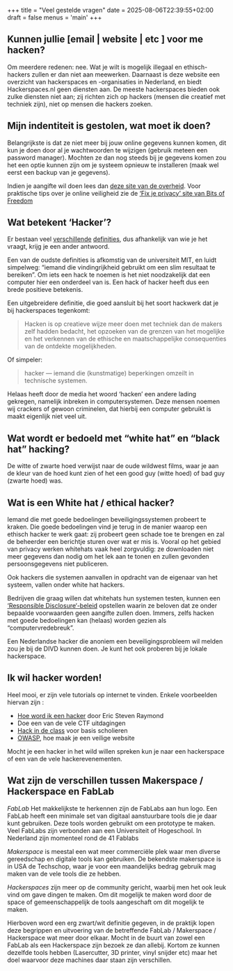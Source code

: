 +++
title = "Veel gestelde vragen"
date = 2025-08-06T22:39:55+02:00
draft = false
menus = 'main'
+++

## Kunnen jullie [email | website | etc ] voor me hacken?

Om meerdere redenen: nee. Wat je wilt is mogelijk illegaal en ethisch-hackers zullen er dan niet aan meewerken. Daarnaast is deze website een overzicht van hackerspaces en -organisaties in Nederland, en biedt Hackerspaces.nl geen diensten aan. De meeste hackerspaces bieden ook zulke diensten niet aan; zij richten zich op hackers (mensen die creatief met techniek zijn), niet op mensen die hackers zoeken.

## Mijn indentiteit is gestolen, wat moet ik doen?

Belangrijkste is dat ze niet meer bij jouw online gegevens kunnen komen, dit kun je doen door al je wachtwoorden te wijzigen (gebruik meteen een password manager). Mochten ze dan nog steeds bij je gegevens komen zou het een optie kunnen zijn om je systeem opnieuw te installeren (maak wel eerst een backup van je gegevens).

Indien je aangifte wil doen lees dan [deze site van de overheid](https://www.rijksoverheid.nl/onderwerpen/identiteitsfraude/vraag-en-antwoord/wat-doe-ik-bij-mogelijke-identiteitsfraude). Voor praktische tips over je online veiligheid zie de [‘Fix je privacy’ site van Bits of Freedom](https://www.fixjeprivacy.nl/)

## Wat betekent ‘Hacker’?

Er bestaan veel [verschillende](https://nl.wikipedia.org/wiki/Hacker) [definities](http://culturedigitally.org/2016/07/keyword-hacker/), dus afhankelijk van wie je het vraagt, krijg je een ander antwoord.

Een van de oudste definities is afkomstig van de universiteit MIT, en luidt simpelweg: “iemand die vindingrijkheid gebruikt om een slim resultaat te bereiken”. Om iets een hack te noemen is het niet noodzakelijk dat een computer hier een onderdeel van is. Een hack of hacker heeft dus een brede positieve betekenis.

Een uitgebreidere definitie, die goed aansluit bij het soort hackwerk dat je bij hackerspaces tegenkomt:

> Hacken is op creatieve wijze meer doen met techniek dan de makers zelf hadden bedacht, het opzoeken
> van de grenzen van het mogelijke en het verkennen van de ethische en maatschappelijke consequenties
> van de ontdekte mogelijkheden.

Of simpeler:

> hacker — iemand die (kunstmatige) beperkingen omzeilt in technische systemen.

Helaas heeft door de media het woord ‘hacken’ een andere lading gekregen, namelijk inbreken in computersystemen. Deze mensen noemen wij crackers of gewoon criminelen, dat hierbij een computer gebruikt is maakt eigenlijk niet veel uit.

## Wat wordt er bedoeld met “white hat” en “black hat” hacking?

De witte of zwarte hoed verwijst naar de oude wildwest films, waar je aan de kleur van de hoed kunt zien of het een good guy (witte hoed) of bad guy (zwarte hoed) was.

## Wat is een White hat / ethical hacker?

Iemand die met goede bedoelingen beveiligingssystemen probeert te kraken. Die goede bedoelingen vind je terug in de manier waarop een ethisch hacker te werk gaat: zij probeert geen schade toe te brengen en zal de beheerder een berichtje sturen over wat er mis is. Vooral op het gebied van privacy werken whitehats vaak heel zorgvuldig: ze downloaden niet meer gegevens dan nodig om het lek aan te tonen en zullen gevonden persoonsgegevens niet publiceren.

Ook hackers die systemen aanvallen in opdracht van de eigenaar van het systeem, vallen onder white hat hackers.

Bedrijven die graag willen dat whitehats hun systemen testen, kunnen een [‘Responsible Disclosure‘-beleid](https://en.wikipedia.org/wiki/Responsible_disclosure) opstellen waarin ze beloven dat ze onder bepaalde voorwaarden geen aangifte zullen doen. Immers, zelfs hacken met goede bedoelingen kan (helaas) worden gezien als “computervredebreuk”.

Een Nederlandse hacker die anoniem een beveiligingsprobleem wil melden zou je bij de DIVD kunnen doen. Je kunt het ook proberen bij je lokale hackerspace.

## Ik wil hacker worden!

Heel mooi, er zijn vele tutorials op internet te vinden. Enkele voorbeelden hiervan zijn :

  - [Hoe word ik een hacker](http://www.catb.org/esr/faqs/hacker-howto.html) door Eric Steven Raymond
  - Doe een van de vele CTF uitdagingen
  - [Hack in de class](https://www.hackintheclass.nl/) voor basis scholieren
  - [OWASP](https://www.owasp.org/), hoe maak je een veilige website

Mocht je een hacker in het wild willen spreken kun je naar een hackerspace of een van de vele hackerevenementen.

## Wat zijn de verschillen tussen Makerspace / Hackerspace en FabLab

*FabLab* Het makkelijkste te herkennen zijn de FabLabs aan hun logo. Een FabLab heeft een minimale set van digitaal aanstuurbare tools die je daar kunt gebruiken. Deze tools worden gebruikt om een prototype te maken. Veel FabLabs zijn verbonden aan een Universiteit of Hogeschool. In Nederland zijn momenteel rond de 41 Fablabs

*Makerspace* is meestal een wat meer commerciële plek waar men diverse gereedschap en digitale tools kan gebruiken. De bekendste makerspace is in USA de Techschop, waar je voor een maandelijks bedrag gebruik mag maken van de vele tools die ze hebben.

*Hackerspaces* zijn meer op de community gericht, waarbij men het ook leuk vind om gave dingen te maken. Om dit mogelijk te maken word door de space of gemeenschappelijk de tools aangeschaft om dit mogelijk te maken.

Hierboven word een erg zwart/wit definitie gegeven, in de praktijk lopen deze begrippen en uitvoering van de betreffende FabLab / Makerspace / Hackerspace wat meer door elkaar. Mocht in de buurt van zowel een FabLab als een Hackerspace zijn bezoek ze dan allebij. Kortom ze kunnen dezelfde tools hebben (Lasercutter, 3D printer, vinyl snijder etc) maar het doel waarvoor deze machines daar staan zijn verschillen.

